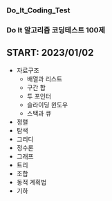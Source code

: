 ### **Do_It_Coding_Test** 
### **Do It 알고리즘 코딩테스트 100제** 
## START: 2023/01/02

* 자료구조
   * 배열과 리스트
   * 구간 합
   * 투 포인터
   * 슬라이딩 윈도우
   * 스택과 큐 
* 정렬
* 탐색
* 그리디 
* 정수론
* 그래프 
* 트리 
* 조합
* 동적 계획법
* 기하 
